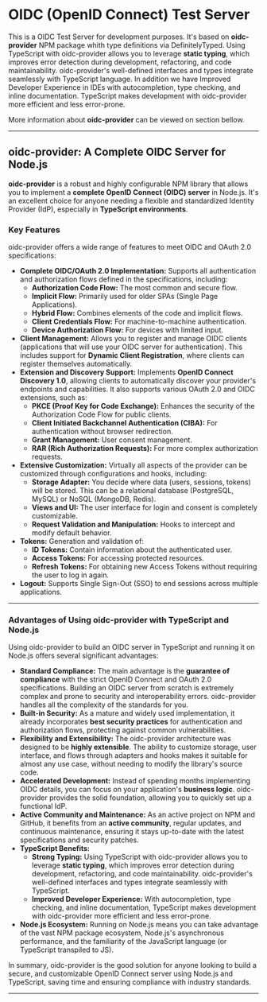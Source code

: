 # OIDC (OpenID Connect) Test Server

This is a OIDC Test Server for development purposes. It's based on **oidc-provider** NPM package whith type definitions via DefinitelyTyped. Using TypeScript with oidc-provider allows you to leverage **static typing**, which improves error detection during development, refactoring, and code maintainability. oidc-provider's well-defined interfaces and types integrate seamlessly with TypeScript language. In addition we have Improved Developer Experience in IDEs with autocompletion, type checking, and inline documentation. TypeScript makes development with oidc-provider more efficient and less error-prone.

More information about **oidc-provider** can be viewed on section bellow.

---

## oidc-provider: A Complete OIDC Server for Node.js

**oidc-provider** is a robust and highly configurable NPM library that allows you to implement a **complete OpenID Connect (OIDC) server** in Node.js. It's an excellent choice for anyone needing a flexible and standardized Identity Provider (IdP), especially in **TypeScript environments**.

### Key Features

oidc-provider offers a wide range of features to meet OIDC and OAuth 2.0 specifications:

- **Complete OIDC/OAuth 2.0 Implementation:** Supports all authentication and authorization flows defined in the specifications, including:
  - **Authorization Code Flow:** The most common and secure flow.
  - **Implicit Flow:** Primarily used for older SPAs (Single Page Applications).
  - **Hybrid Flow:** Combines elements of the code and implicit flows.
  - **Client Credentials Flow:** For machine-to-machine authentication.
  - **Device Authorization Flow:** For devices with limited input.
- **Client Management:** Allows you to register and manage OIDC clients (applications that will use your OIDC server for authentication). This includes support for **Dynamic Client Registration**, where clients can register themselves automatically.
- **Extension and Discovery Support:** Implements **OpenID Connect Discovery 1.0**, allowing clients to automatically discover your provider's endpoints and capabilities. It also supports various OAuth 2.0 and OIDC extensions, such as:
  - **PKCE (Proof Key for Code Exchange):** Enhances the security of the Authorization Code Flow for public clients.
  - **Client Initiated Backchannel Authentication (CIBA):** For authentication without browser redirection.
  - **Grant Management:** User consent management.
  - **RAR (Rich Authorization Requests):** For more complex authorization requests.
- **Extensive Customization:** Virtually all aspects of the provider can be customized through configurations and hooks, including:
  - **Storage Adapter:** You decide where data (users, sessions, tokens) will be stored. This can be a relational database (PostgreSQL, MySQL) or NoSQL (MongoDB, Redis).
  - **Views and UI:** The user interface for login and consent is completely customizable.
  - **Request Validation and Manipulation:** Hooks to intercept and modify default behavior.
- **Tokens:** Generation and validation of:
  - **ID Tokens:** Contain information about the authenticated user.
  - **Access Tokens:** For accessing protected resources.
  - **Refresh Tokens:** For obtaining new Access Tokens without requiring the user to log in again.
- **Logout:** Supports Single Sign-Out (SSO) to end sessions across multiple applications.

---

### Advantages of Using oidc-provider with TypeScript and Node.js

Using oidc-provider to build an OIDC server in TypeScript and running it on Node.js offers several significant advantages:

- **Standard Compliance:** The main advantage is the **guarantee of compliance** with the strict OpenID Connect and OAuth 2.0 specifications. Building an OIDC server from scratch is extremely complex and prone to security and interoperability errors. oidc-provider handles all the complexity of the standards for you.
- **Built-in Security:** As a mature and widely used implementation, it already incorporates **best security practices** for authentication and authorization flows, protecting against common vulnerabilities.
- **Flexibility and Extensibility:** The oidc-provider architecture was designed to be **highly extensible**. The ability to customize storage, user interface, and flows through adapters and hooks makes it suitable for almost any use case, without needing to modify the library's source code.
- **Accelerated Development:** Instead of spending months implementing OIDC details, you can focus on your application's **business logic**. oidc-provider provides the solid foundation, allowing you to quickly set up a functional IdP.
- **Active Community and Maintenance:** As an active project on NPM and GitHub, it benefits from an **active community**, regular updates, and continuous maintenance, ensuring it stays up-to-date with the latest specifications and security patches.
- **TypeScript Benefits:**
  - **Strong Typing:** Using TypeScript with oidc-provider allows you to leverage **static typing**, which improves error detection during development, refactoring, and code maintainability. oidc-provider's well-defined interfaces and types integrate seamlessly with TypeScript.
  - **Improved Developer Experience:** With autocompletion, type checking, and inline documentation, TypeScript makes development with oidc-provider more efficient and less error-prone.
- **Node.js Ecosystem:** Running on Node.js means you can take advantage of the vast NPM package ecosystem, Node.js's asynchronous performance, and the familiarity of the JavaScript language (or TypeScript transpiled to JS).

In summary, oidc-provider is the good solution for anyone looking to build a secure, and customizable OpenID Connect server using Node.js and TypeScript, saving time and ensuring compliance with industry standards.

---
